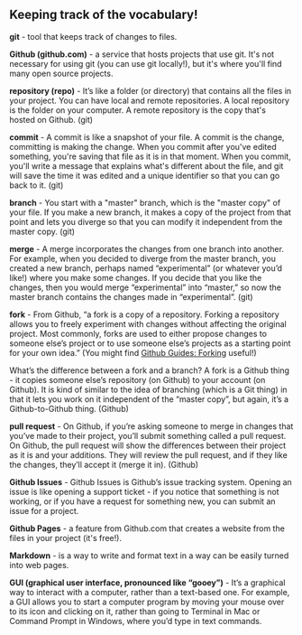 ## Keeping track of the vocabulary!

**git** - tool that keeps track of changes to files.

**Github (github.com)** - a service that hosts projects that use git. It's not necessary for using git (you can use git locally!), but it's where you'll find many open source projects. 

**repository (repo)** - It’s like a folder (or directory) that contains all the files in your project. You can have local and remote repositories. A local repository is the folder on your computer. A remote repository is the copy that's hosted on Github. (git)

**commit** - A commit is like a snapshot of your file. A commit is the change, committing is making the change. When you commit after you've edited something, you're saving that file as it is in that moment. When you commit, you'll write a message that explains what's different about the file, and git will save the time it was edited and a unique identifier so that you can go back to it.  (git)

**branch** - You start with a "master" branch, which is the "master copy" of your file. If you make a new branch, it makes a copy of the project from that point and lets you diverge so that you can modify it independent from the master copy. (git)

**merge** - A merge incorporates the changes from one branch into another. For example, when you decided to diverge from the master branch, you created a new branch, perhaps named “experimental” (or whatever you’d like!) where you make some changes. If you decide that you like the changes, then you would merge “experimental” into “master,” so now the master branch contains the changes made in “experimental”. (git)
 
**fork** - From Github, “a fork is a copy of a repository. Forking a repository allows you to freely experiment with changes without affecting the original project. Most commonly, forks are used to either propose changes to someone else’s project or to use someone else’s projects as a starting point for your own idea.” (You might find [Github Guides: Forking](https://guides.github.com/activities/forking/) useful!)

What’s the difference between a fork and a branch? A fork is a Github thing - it copies someone else’s repository (on Github) to your account (on Github). It is kind of similar to the idea of branching (which is a Git thing) in that it lets you work on it independent of the “master copy”, but again, it’s a Github-to-Github thing. (Github)

**pull request** - On Github, if you’re asking someone to merge in changes that you’ve made to their project, you’ll submit something called a pull request. On Github, the pull request will show the differences between their project as it is and your additions. They will review the pull request, and if they like the changes, they’ll accept it (merge it in). (Github)

**Github Issues** - Github Issues is Github’s issue tracking system. Opening an issue is like opening a support ticket - if you notice that something is not working, or if you have a request for something new, you can submit an issue for a project.

**Github Pages** - a feature from Github.com that creates a website from the files in your project (it's free!).

**Markdown** - is a way to write and format text in a way can be easily turned into web pages. 

**GUI (graphical user interface, pronounced like “gooey”)** - It’s a graphical way to interact with a computer, rather than a text-based one. For example, a GUI allows you to start a computer program by moving your mouse over to its icon and clicking on it, rather than going to Terminal in Mac or Command Prompt in Windows, where you’d type in text commands. 
